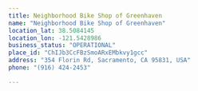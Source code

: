 ```yaml
---
title: Neighborhood Bike Shop of Greenhaven
name: "Neighborhood Bike Shop of Greenhaven"
location_lat: 38.5084145
location_lon: -121.5428986
business_status: "OPERATIONAL"
place_id: "ChIJb3CcFBzSmoARxEMbkvy1gcc"
address: "354 Florin Rd, Sacramento, CA 95831, USA"
phone: "(916) 424-2453"

---
```

